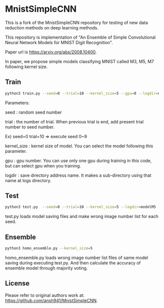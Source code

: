 # MnistSimpleCNN

This is a fork of the MnistSimpleCNN repository for testing of new data reduction methods on deep learning methods.

This repository is implementation of "An Ensemble of Simple Convolutional Neural Network Models for MNIST Digit Recognition".

Paper url is <https://arxiv.org/abs/2008.10400>.

In paper, we propose simple models classifying MNIST called M3, M5, M7 following kernel size.

## Train

```bash
python3 train.py --seed=0 --trial=10 --kernel_size=5 --gpu=0 --logdir=modelM5
```

Parameters:

seed : random seed number

trial : the number of trial. When previous trial is end, add present trial number to seed number.

Ex) seed=0 trial=10 ⇒ execute seed 0~9

kernel_size : kernel size of model. You can select the model following this parameter.

gpu : gpu number. You can use only one gpu during training in this code, but can select gpu when you training.

logdir : save directory address name. It makes a sub-directory using that name at logs directory.

## Test

```bash
python3 test.py  --seed=0 --trial=10 --kernel_size=5 --logdir=modelM5
```

test.py loads model saving files and make wrong image number list for each seed.

## Ensemble

```bash
python3 homo_ensemble.py --kernel_size=5
```

homo_ensemble.py loads wrong image number list files of same model saving during executing test.py. And then calculate the accuracy of ensemble model through majority voting.

## License

Please refer to original authors work at: <https://github.com/ansh941/MnistSimpleCNN>.
